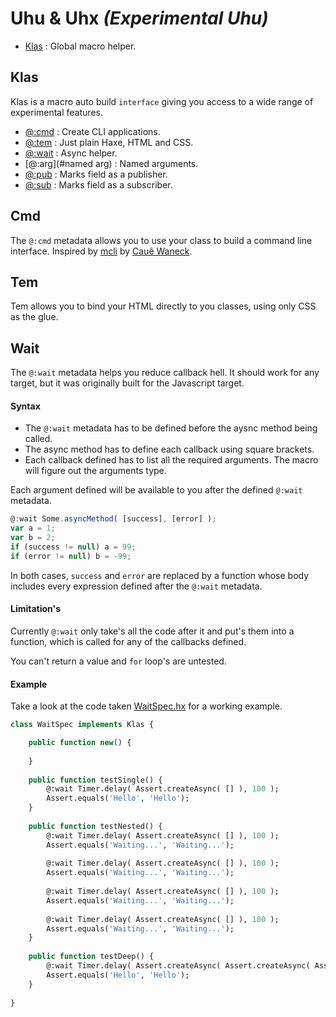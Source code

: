 # Uhu & Uhx _(Experimental Uhu)_

* [Klas](#klas) : Global macro helper.

## Klas

Klas is a macro auto build `interface` giving you access to a wide range of experimental features.

+ [@:cmd](#cmd) : Create CLI applications.
+ [@:tem](#tem) : Just plain Haxe, HTML and CSS.
+ [@:wait](#wait) : Async helper.
+ [@:arg](#named arg) : Named arguments.
+ [@:pub](#pubsub) : Marks field as a publisher.
+ [@:sub](#pubsub) : Marks field as a subscriber.

## Cmd

The `@:cmd` metadata allows you to use your class to build a command line interface. Inspired by [mcli](https://github.com/waneck/mcli) by [Cauê Waneck](https://github.com/waneck).
	
## Tem

Tem allows you to bind your HTML directly to you classes, using only CSS as the glue.

## Wait

The `@:wait` metadata helps you reduce callback hell. It should work for any target, but it was originally built for the Javascript target.

#### Syntax

+ The `@:wait` metadata has to be defined before the aysnc method being called.
+ The async method has to define each callback using square brackets.
+ Each callback defined has to list all the required arguments. The macro will figure out the arguments type.
 
Each argument defined will be available to you after the defined `@:wait` metadata.

``` Javascript
@:wait Some.asyncMethod( [success], [error] );
var a = 1;
var b = 2;
if (success != null) a = 99;
if (error != null) b = -99;
```

In both cases, `success` and `error` are replaced by a function 
whose body includes every expression defined after the `@:wait` metadata.

#### Limitation's

Currently `@:wait` only take's all the code after it and put's them into
a function, which is called for any of the callbacks defined.

You can't return a value and `for` loop's are untested.

#### Example

Take a look at the code taken [WaitSpec.hx](https://github.com/skial/uhu/blob/experimental/src/tests/src/uhx/macro/WaitSpec.hx) for a working example.

``` Haxe
class WaitSpec implements Klas {

	public function new() {
		
	}
	
	public function testSingle() {
		@:wait Timer.delay( Assert.createAsync( [] ), 100 );
		Assert.equals('Hello', 'Hello');
	}
	
	public function testNested() {
		@:wait Timer.delay( Assert.createAsync( [] ), 100 );
		Assert.equals('Waiting...', 'Waiting...');
		
		@:wait Timer.delay( Assert.createAsync( [] ), 100 );
		Assert.equals('Waiting...', 'Waiting...');
		
		@:wait Timer.delay( Assert.createAsync( [] ), 100 );
		Assert.equals('Waiting...', 'Waiting...');
		
		@:wait Timer.delay( Assert.createAsync( [] ), 100 );
		Assert.equals('Waiting...', 'Waiting...');
	}
	
	public function testDeep() {
		@:wait Timer.delay( Assert.createAsync( Assert.createAsync( Assert.createAsync( Assert.createAsync( [] ) ) ) ), 100 );
		Assert.equals('Hello', 'Hello');
	}
	
}
```
